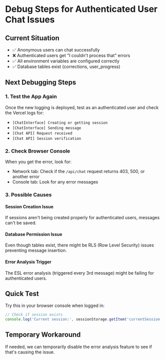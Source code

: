 # Debug Steps for Authenticated User Chat Issues

## Current Situation
- ✅ Anonymous users can chat successfully
- ❌ Authenticated users get "I couldn't process that" errors
- ✅ All environment variables are configured correctly
- ✅ Database tables exist (corrections, user_progress)

## Next Debugging Steps

### 1. Test the App Again
Once the new logging is deployed, test as an authenticated user and check the Vercel logs for:
- `[ChatInterface] Creating or getting session`
- `[ChatInterface] Sending message`
- `[Chat API] Request received`
- `[Chat API] Session verification`

### 2. Check Browser Console
When you get the error, look for:
- Network tab: Check if the `/api/chat` request returns 403, 500, or another error
- Console tab: Look for any error messages

### 3. Possible Causes

#### Session Creation Issue
If sessions aren't being created properly for authenticated users, messages can't be saved.

#### Database Permission Issue  
Even though tables exist, there might be RLS (Row Level Security) issues preventing message insertion.

#### Error Analysis Trigger
The ESL error analysis (triggered every 3rd message) might be failing for authenticated users.

## Quick Test

Try this in your browser console when logged in:
```javascript
// Check if session exists
console.log('Current session:', sessionStorage.getItem('currentSession'))
```

## Temporary Workaround

If needed, we can temporarily disable the error analysis feature to see if that's causing the issue.